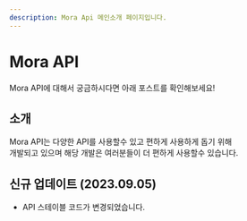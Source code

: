 ```yaml
---
description: Mora Api 메인소개 페이지입니다.
---
```


# Mora API

Mora API에 대해서 궁금하시다면 아래 포스트를 확인해보세요!

## 소개
Mora API는 다양한 API를 사용할수 있고 편하게 사용하게 돕기 위해<br>
개발되고 있으며 해당 개발은 여러분들이 더 편하게 사용할수 있습니다.


## 신규 업데이트 (2023.09.05)
- API 스테이블 코드가 변경되었습니다.